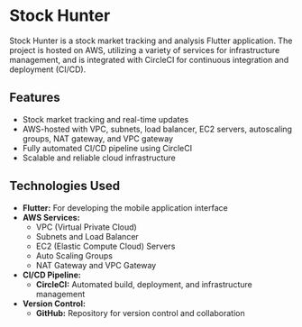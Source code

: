 # Stock Hunter

Stock Hunter is a stock market tracking and analysis Flutter application. The project is hosted on AWS, utilizing a variety of services for infrastructure management, and is integrated with CircleCI for continuous integration and deployment (CI/CD).

## Features
- Stock market tracking and real-time updates
- AWS-hosted with VPC, subnets, load balancer, EC2 servers, autoscaling groups, NAT gateway, and VPC gateway
- Fully automated CI/CD pipeline using CircleCI
- Scalable and reliable cloud infrastructure

## Technologies Used
- **Flutter:** For developing the mobile application interface
- **AWS Services:**
  - VPC (Virtual Private Cloud)
  - Subnets and Load Balancer
  - EC2 (Elastic Compute Cloud) Servers
  - Auto Scaling Groups
  - NAT Gateway and VPC Gateway
- **CI/CD Pipeline:**
  - **CircleCI:** Automated build, deployment, and infrastructure management
- **Version Control:**
  - **GitHub:** Repository for version control and collaboration
